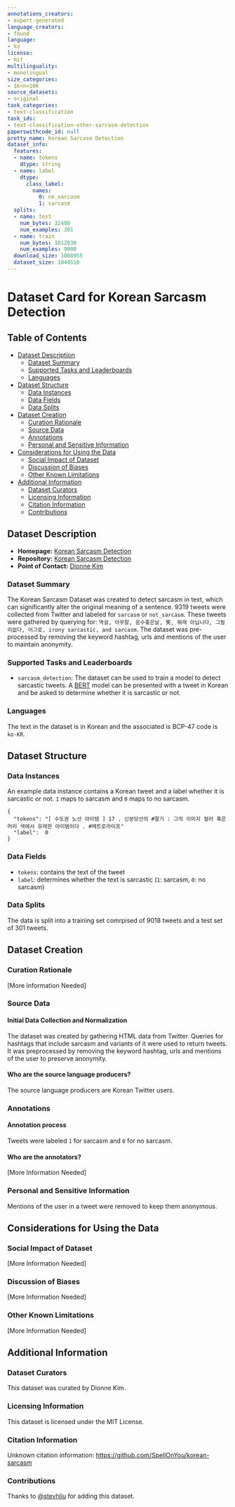 ```yaml
---
annotations_creators:
- expert-generated
language_creators:
- found
language:
- ko
license:
- mit
multilinguality:
- monolingual
size_categories:
- 1K<n<10K
source_datasets:
- original
task_categories:
- text-classification
task_ids:
- text-classification-other-sarcasm-detection
paperswithcode_id: null
pretty_name: Korean Sarcasm Detection
dataset_info:
  features:
  - name: tokens
    dtype: string
  - name: label
    dtype:
      class_label:
        names:
          0: no_sarcasm
          1: sarcasm
  splits:
  - name: test
    num_bytes: 32480
    num_examples: 301
  - name: train
    num_bytes: 1012030
    num_examples: 9000
  download_size: 1008955
  dataset_size: 1044510
---
```


# Dataset Card for Korean Sarcasm Detection

## Table of Contents
- [Dataset Description](#dataset-description)
  - [Dataset Summary](#dataset-summary)
  - [Supported Tasks and Leaderboards](#supported-tasks-and-leaderboards)
  - [Languages](#languages)
- [Dataset Structure](#dataset-structure)
  - [Data Instances](#data-instances)
  - [Data Fields](#data-fields)
  - [Data Splits](#data-splits)
- [Dataset Creation](#dataset-creation)
  - [Curation Rationale](#curation-rationale)
  - [Source Data](#source-data)
  - [Annotations](#annotations)
  - [Personal and Sensitive Information](#personal-and-sensitive-information)
- [Considerations for Using the Data](#considerations-for-using-the-data)
  - [Social Impact of Dataset](#social-impact-of-dataset)
  - [Discussion of Biases](#discussion-of-biases)
  - [Other Known Limitations](#other-known-limitations)
- [Additional Information](#additional-information)
  - [Dataset Curators](#dataset-curators)
  - [Licensing Information](#licensing-information)
  - [Citation Information](#citation-information)
  - [Contributions](#contributions)

## Dataset Description

- **Homepage:** [Korean Sarcasm Detection](https://github.com/SpellOnYou/korean-sarcasm)
- **Repository:** [Korean Sarcasm Detection](https://github.com/SpellOnYou/korean-sarcasm)
- **Point of Contact:** [Dionne Kim](jiwon.kim.096@gmail.com)

### Dataset Summary

The Korean Sarcasm Dataset was created to detect sarcasm in text, which can significantly alter the original meaning of a sentence. 9319 tweets were collected from Twitter and labeled for `sarcasm` or `not_sarcasm`. These tweets were gathered by querying for: `역설, 아무말, 운수좋은날, 笑, 뭐래 아닙니다, 그럴리없다, 어그로, irony sarcastic, and sarcasm`. The dataset was pre-processed by removing the keyword hashtag, urls and mentions of the user to maintain anonymity. 

### Supported Tasks and Leaderboards

* `sarcasm_detection`: The dataset can be used to train a model to detect sarcastic tweets. A [BERT](https://huggingface.co/bert-base-uncased) model can be presented with a tweet in Korean and be asked to determine whether it is sarcastic or not.

### Languages

The text in the dataset is in Korean and the associated is BCP-47 code is `ko-KR`.	

## Dataset Structure

### Data Instances

An example data instance contains a Korean tweet and a label whether it is sarcastic or not. `1` maps to sarcasm and `0` maps to no sarcasm.

```
{
  "tokens": "[ 수도권 노선 아이템 ] 17 . 신분당선의 #딸기 : 그의 이미지 컬러 혹은 머리 색에서 유래한 아이템이다 . #메트로라이프"
  "label": 	0
}
```

### Data Fields

* `tokens`: contains the text of the tweet
* `label`: determines whether the text is sarcastic (`1`: sarcasm, `0`: no sarcasm)

### Data Splits

The data is split into a training set comrpised of 9018 tweets and a test set of 301 tweets.

## Dataset Creation

### Curation Rationale

[More Information Needed]

### Source Data

#### Initial Data Collection and Normalization

The dataset was created by gathering HTML data from Twitter. Queries for hashtags that include sarcasm and variants of it were used to return tweets. It was preprocessed by removing the keyword hashtag, urls and mentions of the user to preserve anonymity. 

#### Who are the source language producers?

The source language producers are Korean Twitter users.

### Annotations

#### Annotation process

Tweets were labeled `1` for sarcasm and `0` for no sarcasm.

#### Who are the annotators?

[More Information Needed]

### Personal and Sensitive Information

Mentions of the user in a tweet were removed to keep them anonymous.

## Considerations for Using the Data

### Social Impact of Dataset

[More Information Needed]

### Discussion of Biases

[More Information Needed]

### Other Known Limitations

[More Information Needed]

## Additional Information

### Dataset Curators

This dataset was curated by Dionne Kim.

### Licensing Information

This dataset is licensed under the MIT License.

### Citation Information

Unknown citation information: https://github.com/SpellOnYou/korean-sarcasm

### Contributions

Thanks to [@stevhliu](https://github.com/stevhliu) for adding this dataset.